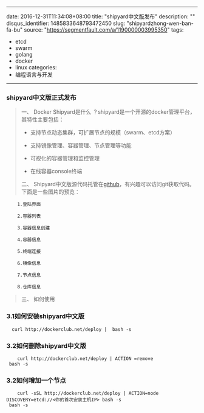 
---
date: 2016-12-31T11:34:08+08:00
title: "shipyard中文版发布"
description: ""
disqus_identifier: 1485833648793472450
slug: "shipyardzhong-wen-ban-fa-bu"
source: "https://segmentfault.com/a/1190000003995350"
tags: 
- etcd 
- swarm 
- golang 
- docker 
- linux 
categories:
- 编程语言与开发
---

### shipyard中文版正式发布

> 一、 Docker Shipyard是什么
> ？shipyard是一个开源的docker管理平台，其特性主要包括：
>
> -   支持节点动态集群，可扩展节点的规模（swarm、etcd方案）
>
> -   支持镜像管理、容器管理、节点管理等功能
>
> -   可视化的容器管理和监控管理
>
> -   在线容器console终端
>
> 二、
> Shipyard中文版源代码托管在[github](https://github.com/cncodog/shipyard)，有兴趣可以访问git获取代码。下面是一些图片的预览：

        1.登陆界面

        2.容器列表

        3.容器信息创建

        4.容器信息

        5.终端连接

        6.镜像信息

        7.节点信息

        8.仓库信息

> 三、 如何使用

### 3.1如何安装shipyard中文版

      curl http://dockerclub.net/deploy |  bash -s 

### 3.2如何删除shipyard中文版

        curl http://dockerclub.net/deploy | ACTION =remove
     bash -s

### 3.2如何增加一个节点

        curl -sSL http://dockerclub.net/deploy | ACTION=node DISCOVERY=etcd://<你的首次安装主机IP> bash -s
     bash -s

